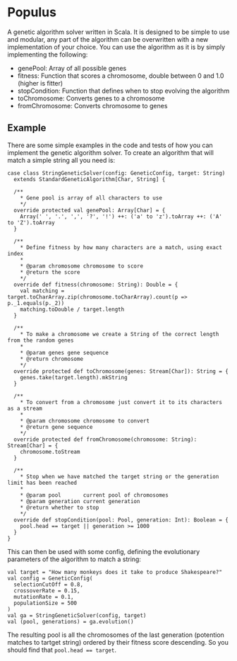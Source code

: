 # Populus

A genetic algorithm solver written in Scala. It is designed to be simple to use and modular, any
part of the algorithm can be overwritten with a new implementation of your choice. You can use the
algorithm as it is by simply implementing the following:

- genePool: Array of all possible genes
- fitness: Function that scores a chromosome, double between 0 and 1.0 (higher is fitter)
- stopCondition: Function that defines when to stop evolving the algorithm
- toChromosome: Converts genes to a chromosome
- fromChromosome: Converts chromosome to genes

## Example
There are some simple examples in the code and tests of how you can implement the genetic algorithm
solver. To create an algorithm that will match a simple string all you need is:

```
case class StringGeneticSolver(config: GeneticConfig, target: String)
  extends StandardGeneticAlgorithm[Char, String] {

  /**
    * Gene pool is array of all characters to use
    */
  override protected val genePool: Array[Char] = {
    Array(' ', '.', ',', '?', '!') ++: ('a' to 'z').toArray ++: ('A' to 'Z').toArray
  }

  /**
    * Define fitness by how many characters are a match, using exact index
    *
    * @param chromosome chromosome to score
    * @return the score
    */
  override def fitness(chromosome: String): Double = {
    val matching = target.toCharArray.zip(chromosome.toCharArray).count(p => p._1.equals(p._2))
    matching.toDouble / target.length
  }

  /**
    * To make a chromosome we create a String of the correct length from the random genes
    *
    * @param genes gene sequence
    * @return chromosome
    */
  override protected def toChromosome(genes: Stream[Char]): String = {
    genes.take(target.length).mkString
  }

  /**
    * To convert from a chromosome just convert it to its characters as a stream
    *
    * @param chromosome chromosome to convert
    * @return gene sequence
    */
  override protected def fromChromosome(chromosome: String): Stream[Char] = {
    chromosome.toStream
  }

  /**
    * Stop when we have matched the target string or the generation limit has been reached
    *
    * @param pool       current pool of chromosomes
    * @param generation current generation
    * @return whether to stop
    */
  override def stopCondition(pool: Pool, generation: Int): Boolean = {
    pool.head == target || generation >= 1000
  }
}
```

This can then be used with some config, defining the evolutionary parameters of the algorithm to
match a string:

```
val target = "How many monkeys does it take to produce Shakespeare?"
val config = GeneticConfig(
  selectionCutOff = 0.8,
  crossoverRate = 0.15,
  mutationRate = 0.1,
  populationSize = 500
)
val ga = StringGeneticSolver(config, target)
val (pool, generations) = ga.evolution()
```

The resulting pool is all the chromosomes of the last generation (potention matches to tartget
string) ordered by their fitness score descending. So you should find that `pool.head == target`.